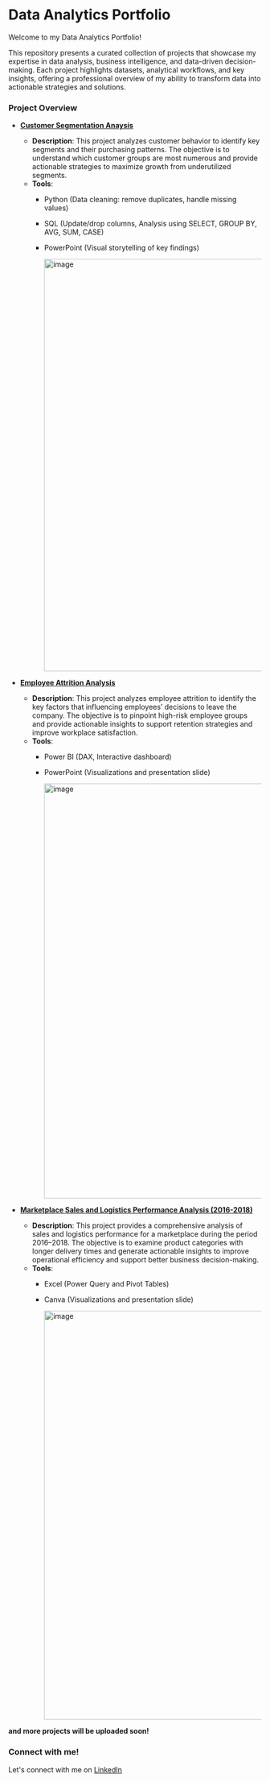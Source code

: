 # Data Analytics Portfolio
Welcome to my Data Analytics Portfolio!

This repository presents a curated collection of projects that showcase my expertise in data analysis, business intelligence, and data-driven decision-making. Each project highlights datasets, analytical workflows, and key insights, offering a professional overview of my ability to transform data into actionable strategies and solutions.

### Project Overview
- [**Customer Segmentation Anaysis**](https://github.com/alyanbl/Customer-Segmentation-Analysis)
    - **Description**: This project analyzes customer behavior to identify key segments and their purchasing patterns. The objective is to understand which customer groups are most numerous and provide actionable strategies to maximize growth from underutilized segments.
    - **Tools**:
        - Python (Data cleaning: remove duplicates, handle missing values)
        - SQL (Update/drop columns, Analysis using SELECT, GROUP BY, AVG, SUM, CASE)
        - PowerPoint (Visual storytelling of key findings)

          <img width="1451" height="819" alt="image" src="https://github.com/user-attachments/assets/d9f6a41a-06bf-43d4-bdb5-e881c27626c2" />


- [**Employee Attrition Analysis**](https://github.com/alyanbl/Employee-Attrition-Analysis)
    - **Description**: This project analyzes employee attrition to identify the key factors that influencing employees’ decisions to leave the company. The objective is to pinpoint high-risk employee groups and provide actionable insights to support retention strategies and improve workplace satisfaction.
    - **Tools**:
        - Power BI (DAX, Interactive dashboard)
        - PowerPoint (Visualizations and presentation slide)

          <img width="1450" height="824" alt="image" src="https://github.com/user-attachments/assets/13673d4c-b719-440e-8494-7107d1160b6f" />

- [**Marketplace Sales and Logistics Performance Analysis (2016-2018)**](https://github.com/alyanbl/-MARKETPLACE-SALES-AND-LOGISTICS-PERFORMANCE-ANALYSIS-2016-2018-)
    - **Description**: This project provides a comprehensive analysis of sales and logistics performance for a marketplace during the period 2016–2018. The objective is to examine product categories with longer delivery times and generate actionable insights to improve operational efficiency and support better business decision-making.
    - **Tools**:
        - Excel (Power Query and Pivot Tables)
        - Canva (Visualizations and presentation slide)

          <img width="1443" height="812" alt="image" src="https://github.com/user-attachments/assets/f7cd620f-2bf2-4651-95e9-07bc81fb572e" />

**and more projects will be uploaded soon!**
### Connect with me!
Let's connect with me on [LinkedIn](https://www.linkedin.com/in/alyanabilaputri/)
